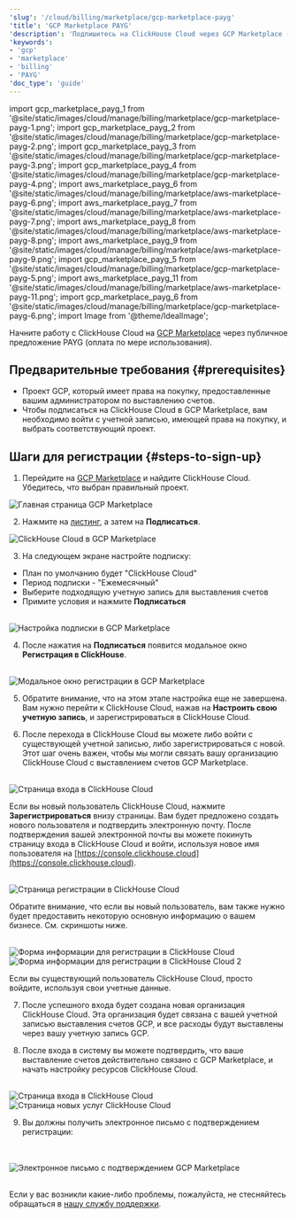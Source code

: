 ```yaml
---
'slug': '/cloud/billing/marketplace/gcp-marketplace-payg'
'title': 'GCP Marketplace PAYG'
'description': 'Подпишитесь на ClickHouse Cloud через GCP Marketplace (PAYG).'
'keywords':
- 'gcp'
- 'marketplace'
- 'billing'
- 'PAYG'
'doc_type': 'guide'
---
```

import gcp_marketplace_payg_1 from '@site/static/images/cloud/manage/billing/marketplace/gcp-marketplace-payg-1.png';
import gcp_marketplace_payg_2 from '@site/static/images/cloud/manage/billing/marketplace/gcp-marketplace-payg-2.png';
import gcp_marketplace_payg_3 from '@site/static/images/cloud/manage/billing/marketplace/gcp-marketplace-payg-3.png';
import gcp_marketplace_payg_4 from '@site/static/images/cloud/manage/billing/marketplace/gcp-marketplace-payg-4.png';
import aws_marketplace_payg_6 from '@site/static/images/cloud/manage/billing/marketplace/aws-marketplace-payg-6.png';
import aws_marketplace_payg_7 from '@site/static/images/cloud/manage/billing/marketplace/aws-marketplace-payg-7.png';
import aws_marketplace_payg_8 from '@site/static/images/cloud/manage/billing/marketplace/aws-marketplace-payg-8.png';
import aws_marketplace_payg_9 from '@site/static/images/cloud/manage/billing/marketplace/aws-marketplace-payg-9.png';
import gcp_marketplace_payg_5 from '@site/static/images/cloud/manage/billing/marketplace/gcp-marketplace-payg-5.png';
import aws_marketplace_payg_11 from '@site/static/images/cloud/manage/billing/marketplace/aws-marketplace-payg-11.png';
import gcp_marketplace_payg_6 from '@site/static/images/cloud/manage/billing/marketplace/gcp-marketplace-payg-6.png';
import Image from '@theme/IdealImage';

Начните работу с ClickHouse Cloud на [GCP Marketplace](https://console.cloud.google.com/marketplace) через публичное предложение PAYG (оплата по мере использования).

## Предварительные требования {#prerequisites}

- Проект GCP, который имеет права на покупку, предоставленные вашим администратором по выставлению счетов.
- Чтобы подписаться на ClickHouse Cloud в GCP Marketplace, вам необходимо войти с учетной записью, имеющей права на покупку, и выбрать соответствующий проект.

## Шаги для регистрации {#steps-to-sign-up}

1. Перейдите на [GCP Marketplace](https://cloud.google.com/marketplace) и найдите ClickHouse Cloud. Убедитесь, что выбран правильный проект.

<Image img={gcp_marketplace_payg_1} size="md" alt="Главная страница GCP Marketplace" border/>

2. Нажмите на [листинг](https://console.cloud.google.com/marketplace/product/clickhouse-public/clickhouse-cloud), а затем на **Подписаться**.

<Image img={gcp_marketplace_payg_2} size="md" alt="ClickHouse Cloud в GCP Marketplace" border/>

3. На следующем экране настройте подписку:

- План по умолчанию будет "ClickHouse Cloud"
- Период подписки - "Ежемесячный"
- Выберите подходящую учетную запись для выставления счетов
- Примите условия и нажмите **Подписаться**

<br />

<Image img={gcp_marketplace_payg_3} size="sm" alt="Настройка подписки в GCP Marketplace" border/>

<br />

4. После нажатия на **Подписаться** появится модальное окно **Регистрация в ClickHouse**.

<br />

<Image img={gcp_marketplace_payg_4} size="md" alt="Модальное окно регистрации в GCP Marketplace" border/>

<br />

5. Обратите внимание, что на этом этапе настройка еще не завершена. Вам нужно перейти к ClickHouse Cloud, нажав на **Настроить свою учетную запись**, и зарегистрироваться в ClickHouse Cloud.

6. После перехода в ClickHouse Cloud вы можете либо войти с существующей учетной записью, либо зарегистрироваться с новой. Этот шаг очень важен, чтобы мы могли связать вашу организацию ClickHouse Cloud с выставлением счетов GCP Marketplace.

<br />

<Image img={aws_marketplace_payg_6} size="md" alt="Страница входа в ClickHouse Cloud" border/>

<br />

Если вы новый пользователь ClickHouse Cloud, нажмите **Зарегистрироваться** внизу страницы. Вам будет предложено создать нового пользователя и подтвердить электронную почту. После подтверждения вашей электронной почты вы можете покинуть страницу входа в ClickHouse Cloud и войти, используя новое имя пользователя на [https://console.clickhouse.cloud](https://console.clickhouse.cloud).

<br />

<Image img={aws_marketplace_payg_7} size="md" alt="Страница регистрации в ClickHouse Cloud" border/>

<br />

Обратите внимание, что если вы новый пользователь, вам также нужно будет предоставить некоторую основную информацию о вашем бизнесе. См. скриншоты ниже.

<br />

<Image img={aws_marketplace_payg_8} size="md" alt="Форма информации для регистрации в ClickHouse Cloud" border/>

<br />

<Image img={aws_marketplace_payg_9} size="md" alt="Форма информации для регистрации в ClickHouse Cloud 2" border/>

<br />

Если вы существующий пользователь ClickHouse Cloud, просто войдите, используя свои учетные данные.

7. После успешного входа будет создана новая организация ClickHouse Cloud. Эта организация будет связана с вашей учетной записью выставления счетов GCP, и все расходы будут выставлены через вашу учетную запись GCP.

8. После входа в систему вы можете подтвердить, что ваше выставление счетов действительно связано с GCP Marketplace, и начать настройку ресурсов ClickHouse Cloud.

<br />

<Image img={gcp_marketplace_payg_5} size="md" alt="Страница входа в ClickHouse Cloud" border/>

<br />

<Image img={aws_marketplace_payg_11} size="md" alt="Страница новых услуг ClickHouse Cloud" border/>

<br />

9. Вы должны получить электронное письмо с подтверждением регистрации:

<br />
<br />

<Image img={gcp_marketplace_payg_6} size="md" alt="Электронное письмо с подтверждением GCP Marketplace" border/>

<br />

<br />

Если у вас возникли какие-либо проблемы, пожалуйста, не стесняйтесь обращаться в [нашу службу поддержки](https://clickhouse.com/support/program).